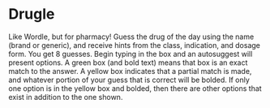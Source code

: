 # Drugle
Like Wordle, but for pharmacy!
Guess the drug of the day using the name (brand or generic), and receive hints from the class, indication, and dosage form.
You get 8 guesses.
Begin typing in the box and an autosuggest will present options.
A green box (and bold text) means that box is an exact match to the answer.
A yellow box indicates that a partial match is made, and whatever portion of your guess that is correct will be bolded.
If only one option is in the yellow box and bolded, then there are other options that exist in addition to the one shown.
